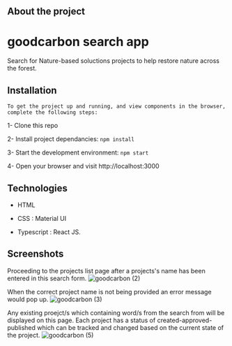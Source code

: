 ## About the project

# goodcarbon search app

Search for Nature-based soluctions projects to help restore nature across the forest.

## Installation

`To get the project up and running, and view components in the browser, complete the following steps:`

1- Clone this repo

2- Install project dependancies: `npm install`

3- Start the development environment: `npm start`

4- Open your browser and visit http://localhost:3000


## Technologies

- HTML

- CSS : Material UI

- Typescript : React JS.

## Screenshots

Proceeding to the projects list page after a projects's name has been entered in this search form.
![goodcarbon (2)](https://user-images.githubusercontent.com/17381734/201226290-85b8721a-90f0-4d27-afe2-77aca229eed0.png)

When the correct project name is not being provided an error message would pop up.
![goodcarbon (3)](https://user-images.githubusercontent.com/17381734/201278162-c42473d2-71bd-4386-8a1a-dd6a27176924.png)

Any existing proejct/s which containing word/s from the search from will be displayed on this page.
Each project has a status of created-approved-published which can be tracked and changed based on the current state of the project.
![goodcarbon (5)](https://user-images.githubusercontent.com/17381734/201280463-3353fb2f-9034-43ea-a5f7-8a93018432ca.png)



